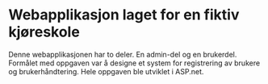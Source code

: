 # Webapplikasjon laget for en fiktiv kjøreskole
Denne webapplikasjonen har to deler. En admin-del og en brukerdel. Formålet med oppgaven var å designe et system for registrering av brukere og brukerhåndtering. Hele oppgaven ble utviklet i ASP.net. 
